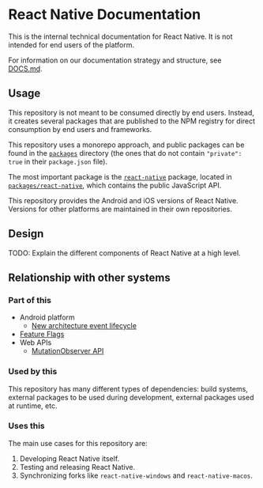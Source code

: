 # React Native Documentation

This is the internal technical documentation for React Native. It is not intended for end users of the platform.

For information on our documentation strategy and structure, see [DOCS.md](./DOCS.md).

## Usage

This repository is not meant to be consumed directly by end users. Instead, it creates several packages that are published to the NPM registry for direct consumption by end users and frameworks.

This repository uses a monorepo approach, and public packages can be found in the [`packages`](../packages/) directory (the ones that do not contain `"private": true` in their `package.json` file).

The most important package is the [`react-native`](https://www.npmjs.com/package/react-native) package, located in [`packages/react-native`](../packages/react-native), which contains the public JavaScript API.

This repository provides the Android and iOS versions of React Native. Versions for other platforms are maintained in their own  repositories.

## Design

TODO: Explain the different components of React Native at a high level.

## Relationship with other systems

### Part of this

- Android platform
    - [New architecture event lifecycle](../packages/react-native/ReactAndroid/src/main/java/com/facebook/react/fabric/events/__docs__/README.md)
- [Feature Flags](../packages/react-native/src/private/featureflags/__docs__/README.md)
- Web APIs
    - [MutationObserver API](../packages/react-native/src/private/webapis/mutationobserver/__docs__/README.md)

### Used by this

This repository has many different types of dependencies: build systems, external packages to be used during development, external packages used at runtime, etc.

### Uses this

The main use cases for this repository are:
1. Developing React Native itself.
2. Testing and releasing React Native.
3. Synchronizing forks like `react-native-windows` and `react-native-macos`.
